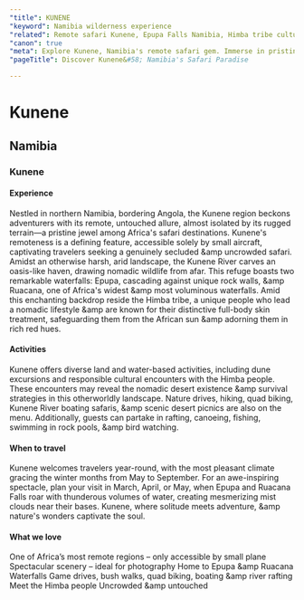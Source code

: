```yaml
---
"title": KUNENE
"keyword": Namibia wilderness experience
"related": Remote safari Kunene, Epupa Falls Namibia, Himba tribe cultural experience, Kunene River boating safari, Desert wildlife tracking, Ruacana Falls adventure, Himba people encounter, Kunene scenic desert picnics, Responsible tourism Kunene, Namibia wilderness experience
"canon": true
"meta": Explore Kunene, Namibia's remote safari gem. Immerse in pristine wilderness, Himba culture, and breathtaking waterfalls in this hidden African treasure.
"pageTitle": Discover Kunene&#58; Namibia's Safari Paradise

---
```


# Kunene
## Namibia
### Kunene

#### Experience
Nestled in northern Namibia, bordering Angola, the Kunene region beckons adventurers with its remote, untouched allure, almost isolated by its rugged terrain—a pristine jewel among Africa's safari destinations.
Kunene's remoteness is a defining feature, accessible solely by small aircraft, captivating travelers seeking a genuinely secluded &amp uncrowded safari. Amidst an otherwise harsh, arid landscape, the Kunene River carves an oasis-like haven, drawing nomadic wildlife from afar. This refuge boasts two remarkable waterfalls: Epupa, cascading against unique rock walls, &amp Ruacana, one of Africa's widest &amp most voluminous waterfalls. Amid this enchanting backdrop reside the Himba tribe, a unique people who lead a nomadic lifestyle &amp are known for their distinctive full-body skin treatment, safeguarding them from the African sun &amp adorning them in rich red hues.

#### Activities
Kunene offers diverse land and water-based activities, including dune excursions and responsible cultural encounters with the Himba people. These encounters may reveal the nomadic desert existence &amp survival strategies in this otherworldly landscape. Nature drives, hiking, quad biking, Kunene River boating safaris, &amp scenic desert picnics are also on the menu. Additionally, guests can partake in rafting, canoeing, fishing, swimming in rock pools, &amp bird watching.

#### When to travel
Kunene welcomes travelers year-round, with the most pleasant climate gracing the winter months from May to September. For an awe-inspiring spectacle, plan your visit in March, April, or May, when Epupa and Ruacana Falls roar with thunderous volumes of water, creating mesmerizing mist clouds near their bases.
Kunene, where solitude meets adventure, &amp nature's wonders captivate the soul.


#### What we love
One of Africa’s most remote regions – only accessible by small plane
Spectacular scenery – ideal for photography
Home to Epupa &amp Ruacana Waterfalls
Game drives, bush walks, quad biking, boating &amp river rafting
Meet the Himba people
Uncrowded &amp untouched